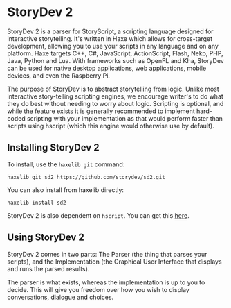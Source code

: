 # StoryDev 2
StoryDev 2 is a parser for StoryScript, a scripting language designed for interactive storytelling. It's written in Haxe which allows for cross-target development, allowing you to use your scripts in any language and on any platform. Haxe targets C++, C#, JavaScript, ActionScript, Flash, Neko, PHP, Java, Python and Lua. With frameworks such as OpenFL and Kha, StoryDev can be used for native desktop applications, web applications, mobile devices, and even the Raspberry Pi.

The purpose of StoryDev is to abstract storytelling from logic. Unlike most interactive story-telling scripting engines, we encourage writer's to do what they do best without needing to worry about logic. Scripting is optional, and while the feature exists it is generally recommended to implement hard-coded scripting with your implementation as that would perform faster than scripts using hscript (which this engine would otherwise use by default).

## Installing StoryDev 2

To install, use the `haxelib git` command:

    haxelib git sd2 https://github.com/storydev/sd2.git

You can also install from haxelib directly:

	haxelib install sd2

StoryDev 2 is also dependent on `hscript`. You can get this [here](https://github.com/HaxeFoundation/hscript).

## Using StoryDev 2

StoryDev 2 comes in two parts: The Parser (the thing that parses your scripts), and the Implementation (the Graphical User Interface that displays and runs the parsed results).

The parser is what exists, whereas the implementation is up to you to decide. This will give you freedom over how you wish to display conversations, dialogue and choices.